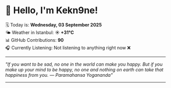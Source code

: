 # 👋 Hello, I'm Kekn9ne!

🗓️ Today is: **Wednesday, 03 September 2025**  
🌤️ Weather in Istanbul: **☀️   +31°C**  
📊 GitHub Contributions: **90**  
🎧 Currently Listening: Not listening to anything right now ❌

---

_"If you want to be sad, no one in the world can make you happy. But if you make up your mind to be happy, no one and nothing on earth can take that happiness from you. — *Paramahansa Yogananda*"_

---
